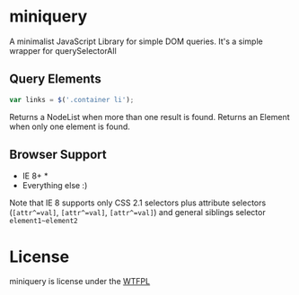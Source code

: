 # miniquery
A minimalist JavaScript Library for simple DOM queries. It's a simple wrapper for querySelectorAll

## Query Elements
```js
var links = $('.container li');
```

Returns a NodeList when more than one result is found. Returns an Element when only one element is found.

## Browser Support
* IE 8+ *
* Everything else :)

Note that IE 8 supports only CSS 2.1 selectors plus attribute selectors (`[attr^=val]`, `[attr^=val]`, `[attr^=val]`) and general siblings selector `element1~element2`

# License
miniquery is license under the [WTFPL](http://www.wtfpl.net/about/ "Do What The Fuck You Want To Public License")
